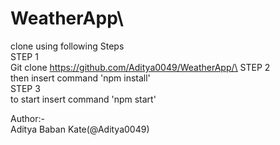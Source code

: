 # WeatherApp\

clone using following Steps\
STEP 1\
Git clone https://github.com/Aditya0049/WeatherApp/\
STEP 2\
then insert command 'npm install'\
STEP 3\
to start insert command 'npm start'

Author:-\
Aditya Baban Kate(@Aditya0049)
